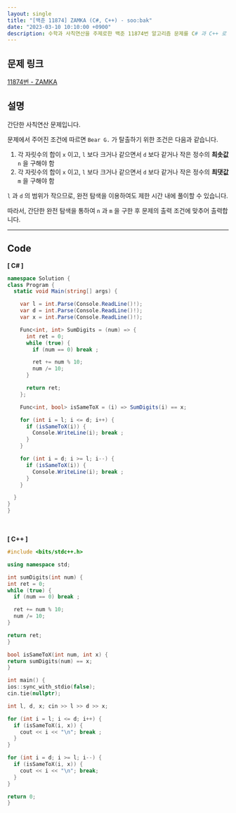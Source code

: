 ```yaml
---
layout: single
title: "[백준 11874] ZAMKA (C#, C++) - soo:bak"
date: "2023-03-10 10:10:00 +0900"
description: 수학과 사칙연산을 주제로한 백준 11874번 알고리즘 문제를 C# 과 C++ 로 풀이 및 해설
---
```


## 문제 링크
  [11874번 - ZAMKA](https://www.acmicpc.net/problem/11874)

## 설명
  간단한 사칙연산 문제입니다. <br>

  문제에서 주어진 조건에 따르면 `Bear G.` 가 탈출하기 위한 조건은 다음과 같습니다. <br>

  1. 각 자릿수의 합이 `x` 이고, `l` 보다 크거나 같으면서 `d` 보다 같거나 작은 정수의 <b>최솟값</b> `n` 을 구해야 함
  2. 각 자릿수의 합이 `x` 이고, `l` 보다 크거나 같으면서 `d` 보다 같거나 작은 정수의 <b>최댓값</b> `m` 을 구해야 함

  `l` 과 `d` 의 범위가 작으므로, 완전 탐색을 이용하여도 제한 시간 내에 풀이할 수 있습니다.<br>

  따라서, 간단한 완전 탐색을 통하여 `n` 과 `m` 을 구한 후 문제의 출력 조건에 맞추어 출력합니다.<br>

- - -

## Code
<b>[ C# ] </b>
<br>

  ```c#
namespace Solution {
  class Program {
    static void Main(string[] args) {

      var l = int.Parse(Console.ReadLine()!);
      var d = int.Parse(Console.ReadLine()!);
      var x = int.Parse(Console.ReadLine()!);

      Func<int, int> SumDigits = (num) => {
        int ret = 0;
        while (true) {
          if (num == 0) break ;

          ret += num % 10;
          num /= 10;
        }

        return ret;
      };

      Func<int, bool> isSameToX = (i) => SumDigits(i) == x;

      for (int i = l; i <= d; i++) {
        if (isSameToX(i)) {
          Console.WriteLine(i); break ;
        }
      }

      for (int i = d; i >= l; i--) {
        if (isSameToX(i)) {
          Console.WriteLine(i); break ;
        }
      }

    }
  }
}
  ```
<br><br>
<b>[ C++ ] </b>
<br>

  ```c++
#include <bits/stdc++.h>

using namespace std;

int sumDigits(int num) {
  int ret = 0;
  while (true) {
    if (num == 0) break ;

    ret += num % 10;
    num /= 10;
  }

  return ret;
}

bool isSameToX(int num, int x) {
  return sumDigits(num) == x;
}

int main() {
  ios::sync_with_stdio(false);
  cin.tie(nullptr);

  int l, d, x; cin >> l >> d >> x;

  for (int i = l; i <= d; i++) {
    if (isSameToX(i, x)) {
      cout << i << "\n"; break ;
    }
  }

  for (int i = d; i >= l; i--) {
    if (isSameToX(i, x)) {
      cout << i << "\n"; break;
    }
  }

  return 0;
}
  ```
